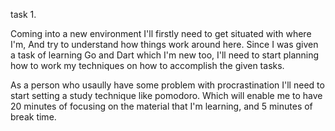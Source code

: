 task 1.

Coming into a new environment I'll firstly need to get situated with where I'm, And try to understand how things work around here. Since I was given a task of learning Go and Dart which I'm new too, I'll need to start planning how to work my techniques on how to accomplish the given tasks.

As a person who usaully have some problem with procrastination I'll need to start setting a study technique like pomodoro. Which will enable me to have 20 minutes of focusing on the material that I'm learning, and 5 minutes of break time. 

